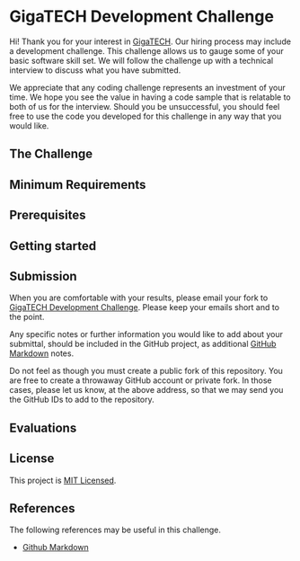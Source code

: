 # GigaTECH Development Challenge

Hi! Thank you for your interest in [GigaTECH][gigatech]. Our hiring process may include a development challenge. This challenge allows us to gauge some of your basic software skill set. We will follow the challenge up with a technical interview to discuss what you have submitted.

We appreciate that any coding challenge represents an investment of your time. We hope you see the value in having a code sample that is relatable to both of us for the interview. Should you be unsuccessful, you should feel free to use the code you developed for this challenge in any way that you would like.

## The Challenge

## Minimum Requirements

## Prerequisites

## Getting started

## Submission

When you are comfortable with your results, please email your fork to [GigaTECH Development Challenge][gthr]. Please keep your emails short and to the point.

Any specific notes or further information you would like to add about your submittal, should be included in the GitHub project, as additional [GitHub Markdown][ghmd] notes.

Do not feel as though you must create a public fork of this repository. You are free to create a throwaway GitHub account or private fork. In those cases, please let us know, at the above address, so that we may send you the GitHub IDs to add to the repository.

## Evaluations

## License

This project is [MIT Licensed](LICENSE).

## References

The following references may be useful in this challenge.

- [Github Markdown][ghmd]

[gthr]:mailto:HR@giagatech.net?subject=[GigaTECH%20Development%20Challenge]%20Submittal "GigaTECH HR email submittal"
[gigatech]:https://gigatech.net "GigaTECH Home"
[ghmd]:https://guides.github.com/features/mastering-markdown/ "Github Markdown"
